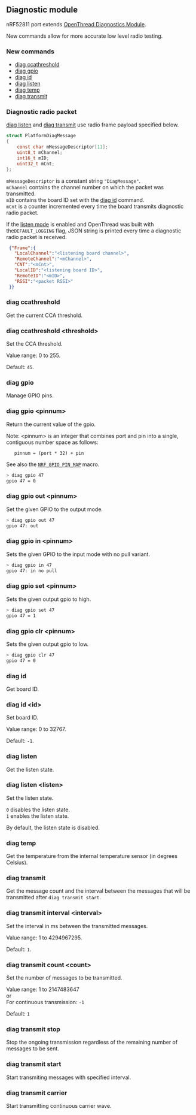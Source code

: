 ## Diagnostic module

nRF52811 port extends [OpenThread Diagnostics Module][DIAG].

New commands allow for more accurate low level radio testing.

### New commands
 * [diag ccathreshold](#diag-ccathreshold)
 * [diag gpio](#diag-gpio)
 * [diag id](#diag-id)
 * [diag listen](#diag-listen)
 * [diag temp](#diag-temp)
 * [diag transmit](#diag-transmit)

### Diagnostic radio packet
[diag listen](#diag-listen) and [diag transmit](#diag-transmit) use radio frame payload specified below.

 ```c
 struct PlatformDiagMessage
 {
     const char mMessageDescriptor[11];
     uint8_t mChannel;
     int16_t mID;
     uint32_t mCnt;
 };
 ```

`mMessageDescriptor` is a constant string `"DiagMessage"`.<br />
`mChannel` contains the channel number on which the packet was transmitted.<br />
`mID` contains the board ID set with the [diag id](#diag-id) command.<br />
`mCnt` is a counter incremented every time the board transmits diagnostic radio packet.

If the [listen mode](#diag-listen) is enabled and OpenThread was built with the`DEFAULT_LOGGING` flag, JSON string is printed every time a diagnostic radio packet is received.

```JSON
 {"Frame":{
   "LocalChannel":"<listening board channel>",
   "RemoteChannel":"<mChannel>",
   "CNT":"<mCnt>",
   "LocalID":"<listening board ID>",
   "RemoteID":"<mID>",
   "RSSI":"<packet RSSI>"
 }}
```

### diag ccathreshold
Get the current CCA threshold.

### diag ccathreshold \<threshold\>
Set the CCA threshold.

Value range: 0 to 255.

Default: `45`.

### diag gpio
Manage GPIO pins.

### diag gpio \<pinnum\>
Return the current value of the gpio.

Note: \<pinnum\> is an integer that combines port and pin into a single,
contiguous number space as follows:
```
   pinnum = (port * 32) + pin
```
See also the [`NRF_GPIO_PIN_MAP`](../../../third_party/NordicSemiconductor/hal/nrf_gpio.h) macro.

```bash
> diag gpio 47
gpio 47 = 0
```

### diag gpio out \<pinnum\>
Set the given GPIO to the output mode.
```bash
> diag gpio out 47
gpio 47: out
```

### diag gpio in \<pinnum\>
Sets the given GPIO to the input mode with no pull variant.
```bash
> diag gpio in 47
gpio 47: in no pull
```

### diag gpio set \<pinnum\>
Sets the given output gpio to high.
```bash
> diag gpio set 47
gpio 47 = 1
```

### diag gpio clr \<pinnum\>
Sets the given output gpio to low.
```bash
> diag gpio clr 47
gpio 47 = 0
```

### diag id
Get board ID.

### diag id \<id\>
Set board ID.

Value range: 0 to 32767.

Default: `-1`.

### diag listen
Get the listen state.

### diag listen \<listen\>
Set the listen state.

`0` disables the listen state.<br />
`1` enables the listen state.

By default, the listen state is disabled.

### diag temp
Get the temperature from the internal temperature sensor (in degrees Celsius).

### diag transmit
Get the message count and the interval between the messages that will be transmitted after `diag transmit start`.

### diag transmit interval \<interval\>
Set the interval in ms between the transmitted messages.

Value range: 1 to 4294967295.

Default: `1`.

### diag transmit count \<count\>
Set the number of messages to be transmitted.

Value range: 1 to 2147483647<br />
or<br />
For continuous transmission: `-1`

Default: `1`

### diag transmit stop
Stop the ongoing transmission regardless of the remaining number of messages to be sent.

### diag transmit start
Start transmiting messages with specified interval.

### diag transmit carrier
Start transmitting continuous carrier wave.

[DIAG]: ./../../../src/diag/README.md